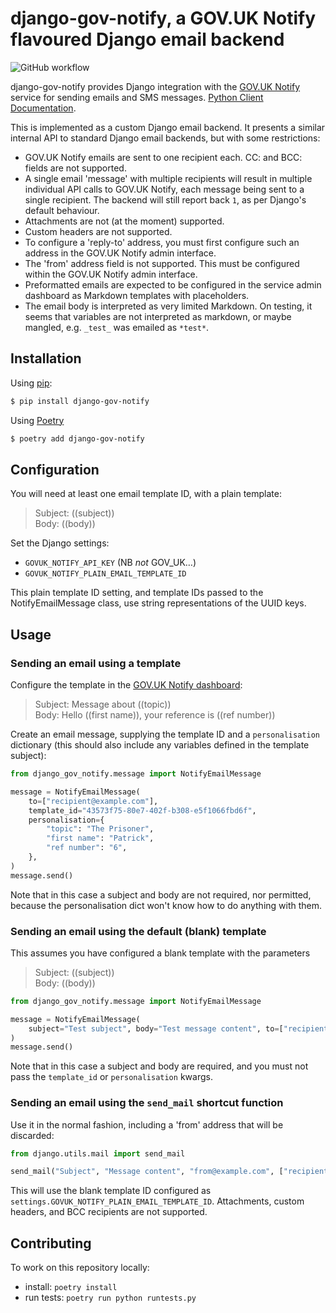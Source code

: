 # django-gov-notify, a GOV.UK Notify flavoured Django email backend

![GitHub workflow](https://github.com/nimasmi/django-gov-notify/actions/workflows/django-gov-notify.yml/badge.svg)

django-gov-notify provides Django integration with the [GOV.UK Notify](https://www.notifications.service.gov.uk/) service for sending emails and SMS messages. [Python Client Documentation](https://docs.notifications.service.gov.uk/python.html).

This is implemented as a custom Django email backend. It presents a similar internal API to standard Django email backends, but with some restrictions:

- GOV.UK Notify emails are sent to one recipient each. CC: and BCC: fields are not supported.
- A single email 'message' with multiple recipients will result in multiple individual API calls to GOV.UK Notify, each message being sent to a single recipient. The backend will still report back `1`, as per Django's default behaviour.
- Attachments are not (at the moment) supported.
- Custom headers are not supported.
- To configure a 'reply-to' address, you must first configure such an address in the GOV.UK Notify admin interface.
- The 'from' address field is not supported. This must be configured within the GOV.UK Notify admin interface.
- Preformatted emails are expected to be configured in the service admin dashboard as Markdown templates with placeholders.
- The email body is interpreted as very limited Markdown. On testing, it seems that variables are not interpreted as markdown, or maybe mangled, e.g. `_test_` was emailed as `*test*`.

## Installation

Using [pip](https://pip.pypa.io/en/stable/):

```bash
$ pip install django-gov-notify
```

Using [Poetry](https://python-poetry.org/)

```bash
$ poetry add django-gov-notify
```

## Configuration

You will need at least one email template ID, with a plain template:

> Subject: ((subject))  
> Body: ((body))

Set the Django settings:

- `GOVUK_NOTIFY_API_KEY` (NB _not_ GOV_UK…)
- `GOVUK_NOTIFY_PLAIN_EMAIL_TEMPLATE_ID`

This plain template ID setting, and template IDs passed to the NotifyEmailMessage class, use string representations of the UUID keys.

## Usage

### Sending an email using a template

Configure the template in the [GOV.UK Notify dashboard](https://www.notifications.service.gov.uk/):

> Subject: Message about ((topic))  
> Body: Hello ((first name)), your reference is ((ref number))

Create an email message, supplying the template ID and a `personalisation` dictionary (this should also include any variables defined in the template subject):

```python
from django_gov_notify.message import NotifyEmailMessage

message = NotifyEmailMessage(
    to=["recipient@example.com"],
    template_id="43573f75-80e7-402f-b308-e5f1066fbd6f",
    personalisation={
        "topic": "The Prisoner",
        "first name": "Patrick",
        "ref number": "6",
    },
)
message.send()
```

Note that in this case a subject and body are not required, nor permitted, because the personalisation dict won't know how to do anything with them.

### Sending an email using the default (blank) template

This assumes you have configured a blank template with the parameters

> Subject: ((subject))  
> Body: ((body))

```python
from django_gov_notify.message import NotifyEmailMessage

message = NotifyEmailMessage(
    subject="Test subject", body="Test message content", to=["recipient@example.com"]
)
message.send()
```

Note that in this case a subject and body are required, and you must not pass the `template_id` or `personalisation` kwargs.

### Sending an email using the `send_mail` shortcut function

Use it in the normal fashion, including a 'from' address that will be discarded:

```python
from django.utils.mail import send_mail

send_mail("Subject", "Message content", "from@example.com", ["recipient@example.com"])
```

This will use the blank template ID configured as `settings.GOVUK_NOTIFY_PLAIN_EMAIL_TEMPLATE_ID`. Attachments, custom headers, and BCC recipients are not supported.

## Contributing

To work on this repository locally:

- install: `poetry install`
- run tests: `poetry run python runtests.py`
